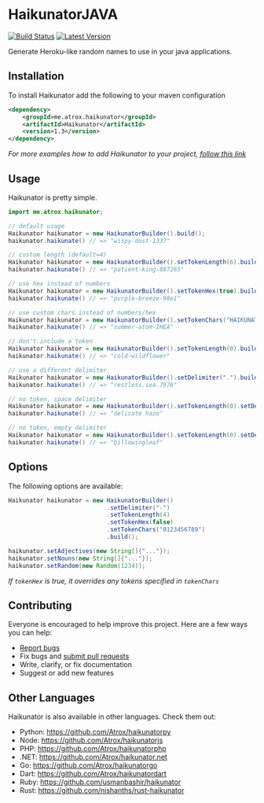 # HaikunatorJAVA

[![Build Status](https://img.shields.io/travis/Atrox/haikunatorjava.svg?style=flat-square)](https://travis-ci.org/Atrox/haikunatorjava)
[![Latest Version](https://maven-badges.herokuapp.com/maven-central/me.atrox.haikunator/Haikunator/badge.svg?style=flat-square)](https://maven-badges.herokuapp.com/maven-central/me.atrox.haikunator/Haikunator)

Generate Heroku-like random names to use in your java applications.

## Installation

To install Haikunator add the following to your maven configuration
```xml
<dependency>
    <groupId>me.atrox.haikunator</groupId>
    <artifactId>Haikunator</artifactId>
    <version>1.3</version>
</dependency>
```
*For more examples how to add Haikunator to your project, [follow this link](https://maven-badges.herokuapp.com/maven-central/me.atrox.haikunator/Haikunator)*

## Usage

Haikunator is pretty simple.

```java
import me.atrox.haikunator;

// default usage
Haikunator haikunator = new HaikunatorBuilder().build();
haikunator.haikunate() // => "wispy-dust-1337"

// custom length (default=4)
Haikunator haikunator = new HaikunatorBuilder().setTokenLength(6).build();
haikunator.haikunate() // => "patient-king-887265"

// use hex instead of numbers
Haikunator haikunator = new HaikunatorBuilder().setTokenHex(true).build();
haikunator.haikunate() // => "purple-breeze-98e1"

// use custom chars instead of numbers/hex
Haikunator haikunator = new HaikunatorBuilder().setTokenChars("HAIKUNATE").build();
haikunator.haikunate() // => "summer-atom-IHEA"

// don't include a token
Haikunator haikunator = new HaikunatorBuilder().setTokenLength(0).build();
haikunator.haikunate() // => "cold-wildflower"

// use a different delimiter
Haikunator haikunator = new HaikunatorBuilder().setDelimiter(".").build();
haikunator.haikunate() // => "restless.sea.7976"

// no token, space delimiter
Haikunator haikunator = new HaikunatorBuilder().setTokenLength(0).setDelimiter(" ").build();
haikunator.haikunate() // => "delicate haze"

// no token, empty delimiter
Haikunator haikunator = new HaikunatorBuilder().setTokenLength(0).setDelimiter("").build();
haikunator.haikunate() // => "billowingleaf"
```

## Options

The following options are available:

```java
Haikunator haikunator = new HaikunatorBuilder()
                            .setDelimiter("-")
                            .setTokenLength(4)
                            .setTokenHex(false)
                            .setTokenChars("0123456789")
                            .build();

haikunator.setAdjectives(new String[]{"..."});
haikunator.setNouns(new String[]{"..."});
haikunator.setRandom(new Random(1234));
```
*If ```tokenHex``` is true, it overrides any tokens specified in ```tokenChars```*

## Contributing

Everyone is encouraged to help improve this project. Here are a few ways you can help:

- [Report bugs](https://github.com/Atrox/haikunatorjava/issues)
- Fix bugs and [submit pull requests](https://github.com/Atrox/haikunatorjava/pulls)
- Write, clarify, or fix documentation
- Suggest or add new features

## Other Languages

Haikunator is also available in other languages. Check them out:

- Python: https://github.com/Atrox/haikunatorpy
- Node: https://github.com/Atrox/haikunatorjs
- PHP: https://github.com/Atrox/haikunatorphp
- .NET: https://github.com/Atrox/haikunator.net
- Go: https://github.com/Atrox/haikunatorgo
- Dart: https://github.com/Atrox/haikunatordart
- Ruby: https://github.com/usmanbashir/haikunator
- Rust: https://github.com/nishanths/rust-haikunator
